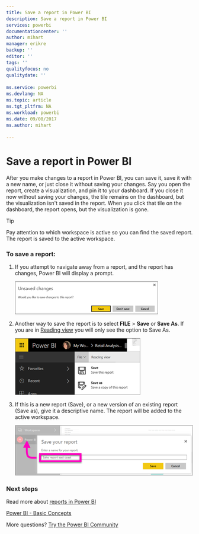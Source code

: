 ```yaml
---
title: Save a report in Power BI
description: Save a report in Power BI
services: powerbi
documentationcenter: ''
author: mihart
manager: erikre
backup: ''
editor: ''
tags: ''
qualityfocus: no
qualitydate: ''

ms.service: powerbi
ms.devlang: NA
ms.topic: article
ms.tgt_pltfrm: NA
ms.workload: powerbi
ms.date: 09/08/2017
ms.author: mihart

---
```

# Save a report in Power BI
After you make changes to a report in Power BI, you can save it, save it with a new name, or just close it without saving your changes. Say you open the report, create a visualization, and pin it to your dashboard. If you close it now without saving your changes, the tile remains on the dashboard, but the visualization isn't saved in the report. When you click that tile on the dashboard, the report opens, but the visualization is gone.

> [!TIP]
> Pay attention to which workspace is active so you can find the saved report. The report is saved to the active workspace.
> 
> 

### To save a report:
1. If you attempt to navigate away from a report, and the report has changes, Power BI will display a prompt.
   
   ![](media/powerbi-service-save-a-report/power-bi-unsaved.png)
2. Another way to save the report is to select **FILE** \> **Save** or **Save As**. If you are in [Reading view](powerbi-service-interact-with-a-report-in-reading-view.md) you will only see the option to Save As. 
   
   ![](media/powerbi-service-save-a-report/power-bi-save-new.png)
3. If this is a new report (Save), or a new version of an existing report (Save as), give it a descriptive name.  The report will be added to the active workspace.
   
    ![](media/powerbi-service-save-a-report/power-bi-save-dialog.png)

### Next steps
Read more about [reports in Power BI](powerbi-service-reports.md)

[Power BI - Basic Concepts](powerbi-service-basic-concepts.md)

More questions? [Try the Power BI Community](http://community.powerbi.com/)

